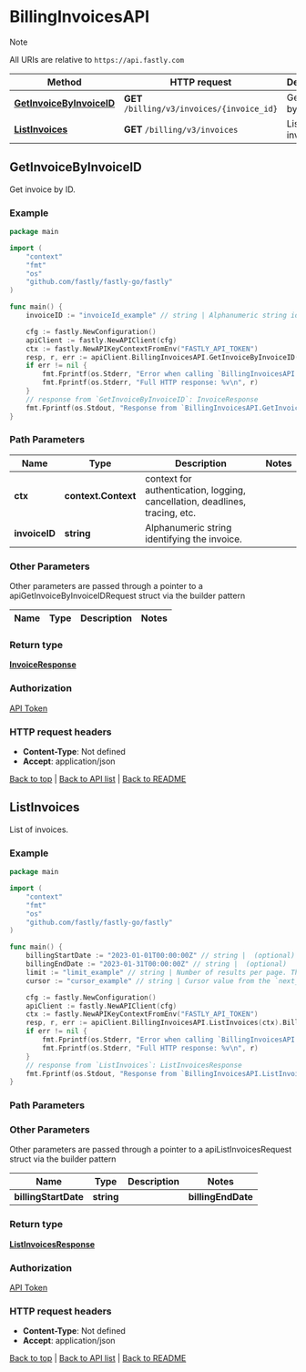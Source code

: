 # BillingInvoicesAPI

> [!NOTE]
> All URIs are relative to `https://api.fastly.com`

Method | HTTP request | Description
------------- | ------------- | -------------
[**GetInvoiceByInvoiceID**](BillingInvoicesAPI.md#GetInvoiceByInvoiceID) | **GET** `/billing/v3/invoices/{invoice_id}` | Get invoice by ID.
[**ListInvoices**](BillingInvoicesAPI.md#ListInvoices) | **GET** `/billing/v3/invoices` | List of invoices.



## GetInvoiceByInvoiceID

Get invoice by ID.



### Example

```go
package main

import (
    "context"
    "fmt"
    "os"
    "github.com/fastly/fastly-go/fastly"
)

func main() {
    invoiceID := "invoiceId_example" // string | Alphanumeric string identifying the invoice.

    cfg := fastly.NewConfiguration()
    apiClient := fastly.NewAPIClient(cfg)
    ctx := fastly.NewAPIKeyContextFromEnv("FASTLY_API_TOKEN")
    resp, r, err := apiClient.BillingInvoicesAPI.GetInvoiceByInvoiceID(ctx, invoiceID).Execute()
    if err != nil {
        fmt.Fprintf(os.Stderr, "Error when calling `BillingInvoicesAPI.GetInvoiceByInvoiceID`: %v\n", err)
        fmt.Fprintf(os.Stderr, "Full HTTP response: %v\n", r)
    }
    // response from `GetInvoiceByInvoiceID`: InvoiceResponse
    fmt.Fprintf(os.Stdout, "Response from `BillingInvoicesAPI.GetInvoiceByInvoiceID`: %v\n", resp)
}
```

### Path Parameters


Name | Type | Description  | Notes
------------- | ------------- | ------------- | -------------
**ctx** | **context.Context** | context for authentication, logging, cancellation, deadlines, tracing, etc.
**invoiceID** | **string** | Alphanumeric string identifying the invoice. | 

### Other Parameters

Other parameters are passed through a pointer to a apiGetInvoiceByInvoiceIDRequest struct via the builder pattern


Name | Type | Description  | Notes
------------- | ------------- | ------------- | -------------


### Return type

[**InvoiceResponse**](InvoiceResponse.md)

### Authorization

[API Token](https://www.fastly.com/documentation/reference/api/#authentication)

### HTTP request headers

- **Content-Type**: Not defined
- **Accept**: application/json

[Back to top](#) | [Back to API list](../README.md#documentation-for-api-endpoints) | [Back to README](../README.md)


## ListInvoices

List of invoices.



### Example

```go
package main

import (
    "context"
    "fmt"
    "os"
    "github.com/fastly/fastly-go/fastly"
)

func main() {
    billingStartDate := "2023-01-01T00:00:00Z" // string |  (optional)
    billingEndDate := "2023-01-31T00:00:00Z" // string |  (optional)
    limit := "limit_example" // string | Number of results per page. The maximum is 200. (optional) (default to "100")
    cursor := "cursor_example" // string | Cursor value from the `next_cursor` field of a previous response, used to retrieve the next page. To request the first page, this should be empty. (optional)

    cfg := fastly.NewConfiguration()
    apiClient := fastly.NewAPIClient(cfg)
    ctx := fastly.NewAPIKeyContextFromEnv("FASTLY_API_TOKEN")
    resp, r, err := apiClient.BillingInvoicesAPI.ListInvoices(ctx).BillingStartDate(billingStartDate).BillingEndDate(billingEndDate).Limit(limit).Cursor(cursor).Execute()
    if err != nil {
        fmt.Fprintf(os.Stderr, "Error when calling `BillingInvoicesAPI.ListInvoices`: %v\n", err)
        fmt.Fprintf(os.Stderr, "Full HTTP response: %v\n", r)
    }
    // response from `ListInvoices`: ListInvoicesResponse
    fmt.Fprintf(os.Stdout, "Response from `BillingInvoicesAPI.ListInvoices`: %v\n", resp)
}
```

### Path Parameters



### Other Parameters

Other parameters are passed through a pointer to a apiListInvoicesRequest struct via the builder pattern


Name | Type | Description  | Notes
------------- | ------------- | ------------- | -------------
 **billingStartDate** | **string** |  |  **billingEndDate** | **string** |  |  **limit** | **string** | Number of results per page. The maximum is 200. | [default to &quot;100&quot;] **cursor** | **string** | Cursor value from the `next_cursor` field of a previous response, used to retrieve the next page. To request the first page, this should be empty. | 

### Return type

[**ListInvoicesResponse**](ListInvoicesResponse.md)

### Authorization

[API Token](https://www.fastly.com/documentation/reference/api/#authentication)

### HTTP request headers

- **Content-Type**: Not defined
- **Accept**: application/json

[Back to top](#) | [Back to API list](../README.md#documentation-for-api-endpoints) | [Back to README](../README.md)
